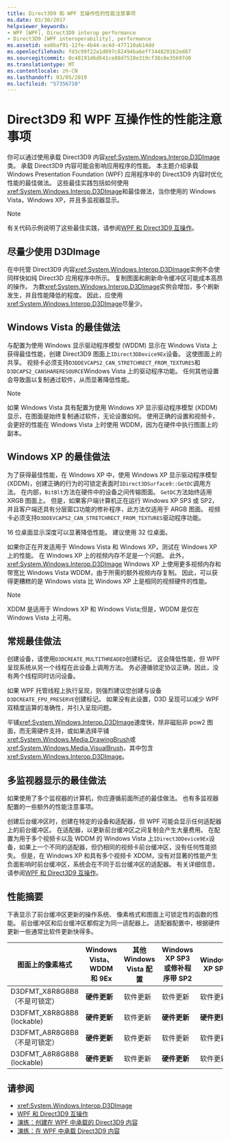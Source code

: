 ```yaml
---
title: Direct3D9 和 WPF 互操作性的性能注意事项
ms.date: 03/30/2017
helpviewer_keywords:
- WPF [WPF], Direct3D9 interop performance
- Direct3D9 [WPF interoperability], performance
ms.assetid: ea8baf91-12fe-4b44-ac4d-477110ab14dd
ms.openlocfilehash: fd3c99f22a1d097c82494ba6eff344820162ed87
ms.sourcegitcommit: 0c48191d6d641ce88d7510e319cf38c0e35697d0
ms.translationtype: MT
ms.contentlocale: zh-CN
ms.lasthandoff: 03/05/2019
ms.locfileid: "57356710"
---
```

# <a name="performance-considerations-for-direct3d9-and-wpf-interoperability"></a>Direct3D9 和 WPF 互操作性的性能注意事项
你可以通过使用承载 Direct3D9 内容<xref:System.Windows.Interop.D3DImage>类。 承载 Direct3D9 内容可能会影响应用程序的性能。 本主题介绍承载 Windows Presentation Foundation (WPF) 应用程序中的 Direct3D9 内容时优化性能的最佳做法。 这些最佳实践包括如何使用<xref:System.Windows.Interop.D3DImage>和最佳做法，当你使用的 Windows Vista，Windows XP，并且多监视器显示。  
  
> [!NOTE]
>  有关代码示例说明了这些最佳实践，请参阅[WPF 和 Direct3D9 互操作](wpf-and-direct3d9-interoperation.md)。  
  
## <a name="use-d3dimage-sparingly"></a>尽量少使用 D3DImage  
 在中托管 Direct3D9 内容<xref:System.Windows.Interop.D3DImage>实例不会使同样快如纯 Direct3D 应用程序中所示。 复制图面和刷新命令缓冲区可能成本高昂的操作。 为数<xref:System.Windows.Interop.D3DImage>实例会增加，多个刷新发生，并且性能降低的程度。 因此，应使用<xref:System.Windows.Interop.D3DImage>尽量少。  
  
## <a name="best-practices-on-windows-vista"></a>Windows Vista 的最佳做法  
 与配置为使用 Windows 显示驱动程序模型 (WDDM) 显示在 Windows Vista 上获得最佳性能，创建 Direct3D9 图面上`IDirect3DDevice9Ex`设备。 这使图面上的共享。 视频卡必须支持`D3DDEVCAPS2_CAN_STRETCHRECT_FROM_TEXTURES`和`D3DCAPS2_CANSHARERESOURCE`Windows Vista 上的驱动程序功能。 任何其他设置会导致面以复制通过软件，从而显著降低性能。  
  
> [!NOTE]
>  如果 Windows Vista 具有配置为使用 Windows XP 显示驱动程序模型 (XDDM) 显示，在图面是始终复制通过软件，无论设置如何。 使用正确的设置和视频卡，会更好的性能在 Windows Vista 上时使用 WDDM，因为在硬件中执行图面上的副本。  
  
## <a name="best-practices-on-windows-xp"></a>Windows XP 的最佳做法  
 为了获得最佳性能，在 Windows XP 中，使用 Windows XP 显示驱动程序模型 (XDDM)，创建正确的行为的可锁定表面时`IDirect3DSurface9::GetDC`调用方法。 在内部，`BitBlt`方法在硬件中的设备之间传输图面。 `GetDC`方法始终适用 XRGB 图面上。 但是，如果客户端计算机正在运行 Windows XP SP3 或 SP2，并且客户端还具有分层窗口功能的修补程序，此方法仅适用于 ARGB 图面。 视频卡必须支持`D3DDEVCAPS2_CAN_STRETCHRECT_FROM_TEXTURES`驱动程序功能。  
  
 16 位桌面显示深度可以显著降低性能。 建议使用 32 位桌面。  
  
 如果你正在开发适用于 Windows Vista 和 Windows XP，测试在 Windows XP 上的性能。 在 Windows XP 上的视频内存不足是一个问题。 此外， <xref:System.Windows.Interop.D3DImage> Windows XP 上使用更多视频内存和带宽比 Windows Vista WDDM，由于所需的额外视频内存复制。 因此，可以获得更糟糕的是 Windows vista 比 Windows XP 上是相同的视频硬件的性能。  
  
> [!NOTE]
>  XDDM 是适用于 Windows XP 和 Windows Vista;但是，WDDM 是仅在 Windows Vista 上可用。  
  
## <a name="general-best-practices"></a>常规最佳做法  
 创建设备，请使用`D3DCREATE_MULTITHREADED`创建标记。 这会降低性能，但 WPF 呈现系统从另一个线程在此设备上调用方法。 务必遵循锁定协议正确，因此，没有两个线程同时访问设备。  
  
 如果 WPF 托管线程上执行呈现，则强烈建议您创建与设备`D3DCREATE_FPU_PRESERVE`创建标记。 如果没有此设置，D3D 呈现可以减少 WPF 双精度运算的准确性，并引入呈现问题。  
  
 平铺<xref:System.Windows.Interop.D3DImage>速度快，除非磁贴非 pow2 图面，而无需硬件支持，或如果选择平铺<xref:System.Windows.Media.DrawingBrush>或<xref:System.Windows.Media.VisualBrush>，其中包含<xref:System.Windows.Interop.D3DImage>。  
  
## <a name="best-practices-for-multi-monitor-displays"></a>多监视器显示的最佳做法  
 如果使用了多个监视器的计算机，你应遵循前面所述的最佳做法。 也有多监视器配置的一些额外的性能注意事项。  
  
 创建后台缓冲区时，创建在特定的设备和适配器，但 WPF 可能会显示任何适配器上的前台缓冲区。 在适配器，以更新前台缓冲区之间复制会产生大量费用。 在配置为用于多个视频卡以及 WDDM 的 Windows Vista 上`IDirect3DDevice9Ex`设备，如果上一个不同的适配器，但仍相同的视频卡前台缓冲区，没有任何性能损失。 但是，在 Windows XP 和具有多个视频卡 XDDM，没有对显著的性能产生负面影响时前台缓冲区，系统会在不同于后台缓冲区的适配器。 有关详细信息，请参阅[WPF 和 Direct3D9 互操作](wpf-and-direct3d9-interoperation.md)。  
  
## <a name="performance-summary"></a>性能摘要  
 下表显示了前台缓冲区更新的操作系统、 像素格式和图面上可锁定性的函数的性能。 前台缓冲区和后台缓冲区都假定为同一适配器上。 适配器配置中，根据硬件更新一些通常比软件更新快得多。  
  
|图面上的像素格式|Windows Vista、 WDDM 和 9Ex|其他 Windows Vista 配置|Windows XP SP3 或修补程序带 SP2|Windows XP SP2|  
|--------------------------|---------------------------------|----------------------------------------|--------------------------------------|--------------------|  
|D3DFMT_X8R8G8B8 （不是可锁定）|**硬件更新**|软件更新|软件更新|软件更新|  
|D3DFMT_X8R8G8B8 (lockable)|**硬件更新**|软件更新|**硬件更新**|**硬件更新**|  
|D3DFMT_A8R8G8B8 （不是可锁定）|**硬件更新**|软件更新|软件更新|软件更新|  
|D3DFMT_A8R8G8B8 (lockable)|**硬件更新**|软件更新|**硬件更新**|软件更新|  
  
## <a name="see-also"></a>请参阅
- <xref:System.Windows.Interop.D3DImage>
- [WPF 和 Direct3D9 互操作](wpf-and-direct3d9-interoperation.md)
- [演练：创建在 WPF 中承载的 Direct3D9 内容](walkthrough-creating-direct3d9-content-for-hosting-in-wpf.md)
- [演练：在 WPF 中承载 Direct3D9 内容](walkthrough-hosting-direct3d9-content-in-wpf.md)
